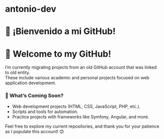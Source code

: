 # antonio-dev
# 👋 ¡Bienvenido a mi GitHub!  
# 👋 Welcome to my GitHub!  

I’m currently migrating projects from an old GitHub account that was linked to old entity.  
These include various academic and personal projects focused on web application development.  

### 🚧 What’s Coming Soon?  
- Web development projects (HTML, CSS, JavaScript, PHP, etc.).  
- Scripts and tools for automation.  
- Practice projects with frameworks like Symfony, Angular, and more.  

Feel free to explore my current repositories, and thank you for your patience as I populate this account! 😊  
